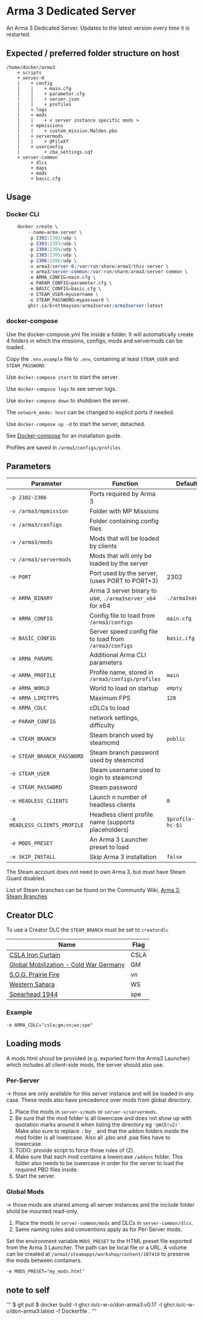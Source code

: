 # Arma 3 Dedicated Server

An Arma 3 Dedicated Server. Updates to the latest version every time it is restarted.

## Expected / preferred folder structure on host

```
/home/docker/arma3
    + scripts
    + server-0
    |    + config
    |    |    + main.cfg
    |    |    + parameter.cfg
    |    |    + server.json
    |    |    + profiles
    |    + logs
    |    + mods
    |    |    + < server instance specific mods >
    |    + mpmissions
    |    |    + custom_mission.Malden.pbo
    |    + servermods
    |    |    + @FileXT
    |    + userconfig
    |         + cba_settings.sqf
    + server-common
         + dlcs
         + maps
         + mods
         + basic.cfg

```


## Usage

### Docker CLI

```s
    docker create \
        --name=arma-server \
        -p 2302:2302/udp \
        -p 2303:2303/udp \
        -p 2304:2304/udp \
        -p 2305:2305/udp \
        -p 2306:2306/udp \
        -v arma3/server-0:/var/run/share/arma3/this-server \
        -v arma3/server-common:/var/run/share/arma3/server-common \
        -e ARMA_CONFIG=main.cfg \
        -e PARAM_CONFIG=parameter.cfg \
        -e BASIC_CONFIG=basic.cfg \
        -e STEAM_USER=myusername \
        -e STEAM_PASSWORD=mypassword \
        ghcr.io/brettmayson/arma3server/arma3server:latest
```

### docker-compose

Use the docker-compose.yml file inside a folder. It will automatically create 4 folders in which the missions, configs, mods and servermods can be loaded.

Copy the `.env.example` file to `.env`, containing at least `STEAM_USER` and `STEAM_PASSWORD`.

Use `docker-compose start` to start the server.

Use `docker-compose logs` to see server logs.

Use `docker-compose down` to shutdown the server.

The `network_mode: host` can be changed to explicit ports if needed.

Use `docker-compose up -d` to start the server, detached.

See [Docker-compose](https://docs.docker.com/compose/install/#install-compose) for an installation guide.

Profiles are saved in `/arma3/configs/profiles`

## Parameters

| Parameter                     | Function                                                  | Default |
| -------------                 |--------------                                             | - |
| `-p 2302-2306`                | Ports required by Arma 3 |
| `-v /arma3/mpmission`         | Folder with MP Missions |
| `-v /arma3/configs`           | Folder containing config files |
| `-v /arma3/mods`              | Mods that will be loaded by clients |
| `-v /arma3/servermods`        | Mods that will only be loaded by the server |
| `-e PORT`                     | Port used by the server, (uses PORT to PORT+3)            | 2302 |
| `-e ARMA_BINARY`              | Arma 3 server binary to use, `./arma3server_x64` for x64   | `./arma3server` |
| `-e ARMA_CONFIG`              | Config file to load from `/arma3/configs`                 | `main.cfg` |
| `-e BASIC_CONFIG`             | Server speed config file to load from `/arma3/configs`    | `basic.cfg` |
| `-e ARMA_PARAMS`              | Additional Arma CLI parameters |
| `-e ARMA_PROFILE`             | Profile name, stored in `/arma3/configs/profiles`         | `main` |
| `-e ARMA_WORLD`               | World to load on startup                                  | `empty` |
| `-e ARMA_LIMITFPS`            | Maximum FPS | `120` |
| `-e ARMA_CDLC`                | cDLCs to load |
| `-e PARAM_CONFIG`             | network settings, difficulty |                            | `parameter.cfg` |
| `-e STEAM_BRANCH`             | Steam branch used by steamcmd | `public` |
| `-e STEAM_BRANCH_PASSWORD`    | Steam branch password used by steamcmd |
| `-e STEAM_USER`               | Steam username used to login to steamcmd |
| `-e STEAM_PASSWORD`           | Steam password |
| `-e HEADLESS_CLIENTS`         | Launch n number of headless clients                       | `0` |
| `-e HEADLESS_CLIENTS_PROFILE` | Headless client profile name (supports placeholders)      | `$profile-hc-$i` |
| `-e MODS_PRESET`              | An Arma 3 Launcher preset to load |
| `-e SKIP_INSTALL`             | Skip Arma 3 installation | `false` |

The Steam account does not need to own Arma 3, but must have Steam Guard disabled.

List of Steam branches can be found on the Community Wiki, [Arma 3: Steam Branches](https://community.bistudio.com/wiki/Arma_3:_Steam_Branches)

## Creator DLC

To use a Creator DLC the `STEAM_BRANCH` must be set to `creatordlc`

| Name | Flag |
| ---- | ---- |
| [CSLA Iron Curtain](https://store.steampowered.com/app/1294440/Arma_3_Creator_DLC_CSLA_Iron_Curtain/) | CSLA |
| [Global Mobilization - Cold War Germany](https://store.steampowered.com/app/1042220/Arma_3_Creator_DLC_Global_Mobilization__Cold_War_Germany/) | GM |
| [S.O.G. Prairie Fire](https://store.steampowered.com/app/1227700/Arma_3_Creator_DLC_SOG_Prairie_Fire) | vn |
| [Western Sahara](https://store.steampowered.com/app/1681170/Arma_3_Creator_DLC_Western_Sahara/) | WS |
| [Spearhead 1944](https://store.steampowered.com/app/1175380/Arma_3_Creator_DLC_Spearhead_1944/) | spe |

### Example

`-e ARMA_CDLC="csla;gm;vn;ws;spe"`

## Loading mods
A mods.html shoud be provided (e.g. exported form the Arma3 Launcher) which includes all client-side mods, the server should also use. 

### Per-Server
-> those are only available for this server instance and will be loaded in any case. These mods also have precedence over mods from global directory.

1. Place the mods in `server-x/mods` or `server-x/servermods`.
2. Be sure that the mod folder is all lowercase and does not show up with quotation marks around it when listing the directory eg `'@ACE(v2)'`. Make also sure to replace `:` by `_` and that the addon folders inside the mod folder is all lowercase. Also all .pbo and .paa files have to lowercase.
3. TODO: provide script to force those rules of (2).
4. Make sure that each mod contains a lowercase `/addons` folder. This folder also needs to be lowercase in order for the server to load the required PBO files inside.
5. Start the server.

### Global Mods
-> those mods are shared among all server instances and the include folder shold be mounted read-only.

1. Place the mods in `server-common/mods` and DLCs in `server-common/dlcs`.
2. Same naming rules and conventions apply as for Per-Server mods.


Set the environment variable `MODS_PRESET` to the HTML preset file exported from the Arma 3 Launcher. The path can be local file or a URL. A volume can be created at `/arma3/steamapps/workshop/content/107410` to preserve the mods between containers.

`-e MODS_PRESET="my_mods.html"`


## note to self
'''
$ git pull
$ docker build -t ghcr.io/c-w-o/don-arma3:v0.17 -t ghcr.io/c-w-o/don-arma3:latest -f Dockerfile .
'''

